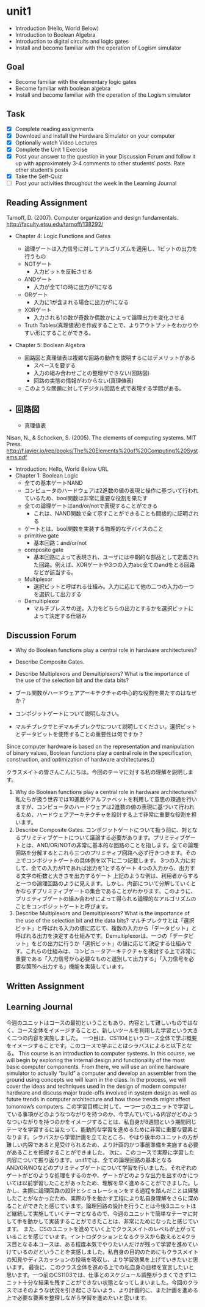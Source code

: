 # unit1

- Introduction (Hello, World Below)
- Introduction to Boolean Algebra
- Introduction to digital circuits and logic gates
- Install and become familiar with the operation of Logism simulator

## Goal

- Become familiar with the elementary logic gates
- Become familiar with boolean algebra
- Install and become familiar with the operation of the Logism simulator

## Task

- [x] Complete reading assignments
- [x] Download and install the Hardware Simulator on your computer
- [x] Optionally watch Video Lectures
- [x] Complete the Unit 1 Exercise
- [x] Post your answer to the question in your Discussion Forum and follow it up with approximately 3-4 comments to other students’ posts. Rate other student’s posts
- [x] Take the Self-Quiz
- [ ] Post your activities throughout the week in the Learning Journal

## Reading Assignment

Tarnoff, D. (2007). Computer organization and design fundamentals. <http://faculty.etsu.edu/tarnoff/138292/>

- Chapter 4: Logic Functions and Gates
  - 論理ゲートは入力信号に対してアルゴリズムを適用し、1ビットの出力を行うもの
  - NOTゲート
    - 入力ビットを反転させる
  - ANDゲート
    - 入力が全て1の時に出力が1になる
  - ORゲート
    - 入力に1が含まれる場合に出力が1になる
  - XORゲート
    - 入力される1の数が奇数か偶数かによって論理出力を変化させる
  - Truth Tables(真理値表)を作成することで、よりアウトプットをわかりやすい形にすることができる。
- Chapter 5: Boolean Algebra
  - 回路図と真理値表は複雑な回路の動作を説明するにはデメリットがある
    - スペースを要する
    - 入力の組み合わせごとの整理ができない(回路図)
    - 回路の実態の情報がわからない(真理値表)
  - このような問題に対してデジタル回路を式で表現する学問がある。

- 回路図
    -

  - 真理値表

Nisan, N., & Schocken, S. (2005). The elements of computing systems. MIT Press. <http://f.javier.io/rep/books/The%20Elements%20of%20Computing%20Systems.pdf>

- Introduction: Hello, World Below URL
- Chapter 1: Boolean Logic
  - 全ての基本ゲートNAND
  - コンピュータのハードウェアは2進数の値の表現と操作に基づいて行われているため、bool関数は非常に重要な役割を果たす
  - 全ての論理ゲートはand/or/notで表現することができる
    - これは、NAND関数で全て示すことができることも間接的に証明される
  - ゲートとは、bool関数を実装する物理的なデバイスのこと
  - primitive gate
    - 基本回路：and/or/not
  - composite gate
    - 基本回路によって表現され、ユーザには中朝的な部品として定義された回路。例えば、XORゲートや3つの入力abc全てのandをとる回路などが該当する。
  - Multiplexor
    - 選択ビットと呼ばれる仕組み。入力に応じて他の二つの入力の一つを選択して出力する
  - Demultiplexor
    - マルチプレスサの逆。入力をどちらの出力とするかを選択ビットによって決定する仕組み

## Discussion Forum

- Why do Boolean functions play a central role in hardware architectures?
- Describe Composite Gates.
- Describe Multiplexors and Demultiplexors? What is the importance of the use of the selection bit and the data bits?

- ブール関数がハードウェアアーキテクチャの中心的な役割を果たすのはなぜか？
- コンポジットゲートについて説明しなさい。
- マルチプレクサとデマルチプレクサについて説明してください。選択ビットとデータビットを使用することの重要性は何ですか？

Since computer hardware is based on the representation and manipulation of binary values, Boolean functions play a central role in the specification, construction, and optimization of hardware architectures.()

クラスメイトの皆さんこんにちは。今回のテーマに対する私の理解を説明します。

1. Why do Boolean functions play a central role in hardware architectures?
私たちが扱う世界では10進数やアルファベットを利用して意思の疎通を行いますが、コンピュータのハードウェアは2進数の値の表現に基づいて行われるため、ハードウェアアーキテクチャを設計する上で非常に重要な役割を担います。
2. Describe Composite Gates.
コンポジットゲートについて扱う前に、対となるプリミティブゲートについて議論する必要があります。プリミティブゲートとは、AND/OR/NOTの非常に基本的な回路のことを指します。全ての論理回路を分解するとこれら三つのプリミティブ回路へ必ず行きつきます。その上でコンポジットゲートの具体例を以下に二つ記載します。
3つの入力に対して、全ての入力が1であれば出力を1とするゲート
4つの入力から、出力する文字の桁数と大きさを出力するゲート
上記のような例は、利用者からすると一つの論理回路のように見えます。しかし、内部について分解していくとかならずプリミティブゲートの集合であることがわかります。このように、プリミティブゲートの組み合わせによって得られる論理的なアルゴリズムのことをコンポジットゲートと呼びます。
3. Describe Multiplexors and Demultiplexors? What is the importance of the use of the selection bit and the data bits?
マルチプレクサとは「選択ビット」と呼ばれる入力の値に応じて、複数の入力から「データビット」と呼ばれる出力を決定する仕組みです。Demultiplexorは、一つの「データビット」をどの出力に行うか「選択ビット」の値に応じて決定する仕組みです。これらの仕組みは、コンピュータアーキテクチャを検討する上で非常に重要である「入力信号から必要なものと選別して出力する」「入力信号を必要な箇所へ出力する」機能を実装しています。

## Written Assignment

## Learning Journal

今週のユニットはコースの最初ということもあり、内容として難しいものではなく、コース全体をイメージすることと、新しいツールを利用した学習という大きく二つの内容を実施しました。
一つ目は、CS1104というコース全体で学ぶ概要をイメージすることです。このコースで学ぶことはシラバスによると以下となる。
This course is an introduction to computer systems. In this course, we will begin by exploring the internal design and functionality of the most basic computer components. From there, we will use an online hardware simulator to actually “build” a computer and develop an assembler from the ground using concepts we will learn in the class. In the process, we will cover the ideas and techniques used in the design of modern computer hardware and discuss major trade-offs involved in system design as well as future trends in computer architecture and how those trends might affect tomorrow’s computers.
この学習目標に対して、一つ一つのユニットで学習している事項がどのようなつながりを持つのか、今学んでいている内容がどのようなついながりを持つのかをイメージすることは、私自身が8週間という期間同じテーマを学習するに当たって、能動的な学習を進めるために非常に重要な要素となります。シラバスから学習計画を立てたところ、やはり後半のユニットの方が難しい内容であると見受けられるため、より計画的かつ事前準備を実施する必要があることを把握することができました。
次に、このコースで実際に学習した内容について振り返ります。unit1では、全ての論理回路の基本となるAND/OR/NOなどのプリミティブゲートについて学習を行いました。それぞれのゲートがどのような処理をするのかや、ゲートがどのような出力を出すのかについては以前学習したことがあったため、理解を早く進めることができました。しかし、実際に論理回路の設計とシミュレーションをする過程を踏んだことは経験したことがなかったため、実際の手を動かす工程により私自身理解をさらに深めることができたと感じています。論理回路の設計を行うことは今後3ユニットほど継続して実施していくテーマとなるので、今週のユニットで簡単なテーマに対して手を動かして実装することができたことは、非常にためになったと感じています。
また、CSのユニットを進めていく上でクラスメイトのレベルが上がっていることを感じています。イントロダクションとなるクラスから数えると4クラス目となる本コースは、ある程度本気でやりたい人だけが残って学習を進めていけているのだということを実感しました。私自身の目的のためにもクラスメイトの知見やディスカッションの投稿を吸収し、より学習効果を上げていきたいと思います。
最後に、このクラス全体を進める上での私自身の目標を宣言したいと思います。一つ前のCS1103では、仕事とのスケジュール調整がうまくできず1ユニット十分な結果を残すことができない状態となってしまいました。今回のクラスではそのような状況を引き起こさないよう、より計画的に、また計画を進める上で必要な要素を整理しながら学習を進めたいと思います。
